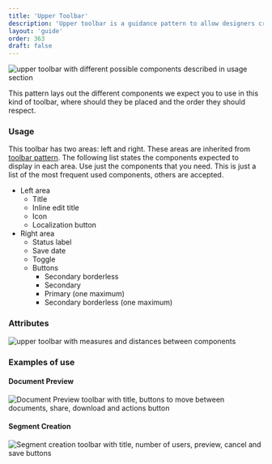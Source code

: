 ```yaml
---
title: 'Upper Toolbar'
description: 'Upper toolbar is a guidance pattern to allow designers create their own toolbars for edition with preview pages.'
layout: 'guide'
order: 363
draft: false
---
```


![upper toolbar with different possible components described in usage section](/images/lexicon/ToolbarUpper.jpg)

This pattern lays out the different components we expect you to use in this kind of toolbar, where should they be placed and the order they should respect.

### Usage

This toolbar has two areas: left and right. These areas are inherited from [toolbar pattern](../toolbar). The following list states the components expected to display in each area. Use just the components that you need. This is just a list of the most frequent used components, others are accepted.

-   Left area
    -   Title
    -   Inline edit title
    -   Icon
    -   Localization button
-   Right area
    -   Status label
    -   Save date
    -   Toggle
    -   Buttons
        -   Secondary borderless
        -   Secondary
        -   Primary (one maximum)
        -   Secondary borderless (one maximum)

### Attributes

![upper toolbar with measures and distances between components](/images/lexicon/ToolbarUpperMeasures.jpg)

### Examples of use

#### Document Preview

![Document Preview toolbar with title, buttons to move between documents, share, download and actions button](/images/lexicon/ToolbarUpperDocPreview.jpg)

#### Segment Creation

![Segment creation toolbar with title, number of users, preview, cancel and save buttons ](/images/lexicon/ToolbarUpperSegmentCreation.jpg)
